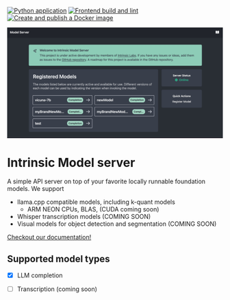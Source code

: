[![Python application](https://github.com/IntrinsicLabsAI/intrinsic-model-server/actions/workflows/python-app.yml/badge.svg)](https://github.com/IntrinsicLabsAI/intrinsic-model-server/actions/workflows/python-app.yml)
[![Frontend build and lint](https://github.com/IntrinsicLabsAI/intrinsic-model-server/actions/workflows/frontend.yml/badge.svg)](https://github.com/IntrinsicLabsAI/intrinsic-model-server/actions/workflows/frontend.yml)
[![Create and publish a Docker image](https://github.com/IntrinsicLabsAI/intrinsic-model-server/actions/workflows/docker.yml/badge.svg)](https://github.com/IntrinsicLabsAI/intrinsic-model-server/actions/workflows/docker.yml)


<img src="docs/app.jpg" style="display:block; margin:auto; width:auto"  />

# Intrinsic Model server

A simple API server on top of your favorite locally runnable foundation models. We support

* llama.cpp compatible models, including k-quant models
  * ARM NEON CPUs, BLAS, (CUDA coming soon)
* Whisper transcription models (COMING SOON)
* Visual models for object detection and segmentation (COMING SOON)


[Checkout our documentation!](https://intrinsiclabsai.github.io/intrinsic-model-server)

## Supported model types

- [x] LLM completion
- [ ] Transcription (coming soon)

